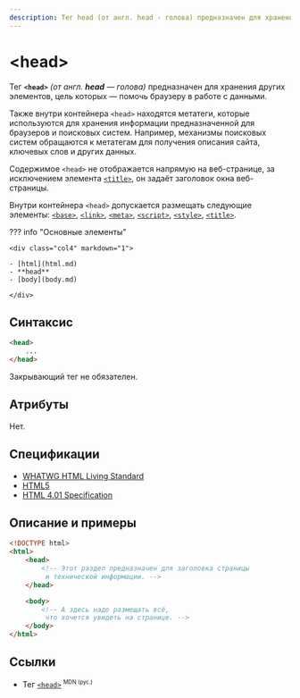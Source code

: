 ```yaml
---
description: Тег head (от англ. head - голова) предназначен для хранения других элементов, цель которых — помочь браузеру в работе с данными
---
```


# &lt;head&gt;

Тег **`<head>`** _(от англ. **head** — голова)_ предназначен для хранения других элементов, цель которых — помочь браузеру в работе с данными.

Также внутри контейнера `<head>` находятся метатеги, которые используются для хранения информации предназначенной для браузеров и поисковых систем. Например, механизмы поисковых систем обращаются к метатегам для получения описания сайта, ключевых слов и других данных.

Содержимое `<head>` не отображается напрямую на веб-странице, за исключением элемента [`<title>`](title.md), он задаёт заголовок окна веб-страницы.

Внутри контейнера `<head>` допускается размещать следующие элементы: [`<base>`](base.md), [`<link>`](link.md), [`<meta>`](meta.md), [`<script>`](script.md), [`<style>`](style.md), [`<title>`](title.md).

??? info "Основные элементы"

    <div class="col4" markdown="1">

    - [html](html.md)
    - **head**
    - [body](body.md)

    </div>

## Синтаксис

```html
<head>
    ...
</head>
```

Закрывающий тег не обязателен.

## Атрибуты

Нет.

## Спецификации

-   [WHATWG HTML Living Standard](https://html.spec.whatwg.org/multipage/semantics.html#the-head-element)
-   [HTML5](http://www.w3.org/TR/html5/document-metadata.html#the-head-element)
-   [HTML 4.01 Specification](http://www.w3.org/TR/html401/struct/global.html#h-7.4.1)

## Описание и примеры

```html
<!DOCTYPE html>
<html>
    <head>
        <!-- Этот раздел предназначен для заголовка страницы
	     и технической информации. -->
    </head>

    <body>
        <!-- А здесь надо размещать всё,
	     что хочется увидеть на странице. -->
    </body>
</html>
```

## Ссылки

-   Тег [`<head>`](https://developer.mozilla.org/ru/docs/Web/HTML/Element/head) <sup><small>MDN (рус.)</small></sup>
